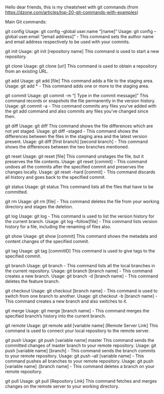 Hello dear friends, this is my cheatsheet with git commands (from https://dzone.com/articles/top-20-git-commands-with-examples)

Main Git commands:

git config
Usage: git config –global user.name “[name]”
Usage: git config –global user.email “[email address]” - This command sets the author name and email address respectively to be used with your commits.


git init
Usage: git init [repository name]
This command is used to start a new repository.


git clone
Usage: git clone [url]
This command is used to obtain a repository from an existing URL.


git add
Usage: git add [file]
This command adds a file to the staging area.
Usage: git add * - This command adds one or more to the staging area.


git commit
Usage: git commit -m “[ Type in the commit message]”
This command records or snapshots the file permanently in the version history.
Usage: git commit -a - This command commits any files you’ve added with the git add command
and also commits any files you’ve changed since then.


git diff
Usage: git diff
This command shows the file differences which are not yet staged.
Usage: git diff –staged - This command shows the differences between the files in the staging area
and the latest version present.
Usage: git diff [first branch] [second branch] - This command shows the differences between the
two branches mentioned.


git reset
Usage: git reset [file]
This command unstages the file, but it preserves the file contents.
Usage: git reset [commit] - This command undoes all the commits after the specified commit and
preserves the changes locally.
Usage: git reset –hard [commit] - This command discards all history and goes back to the specified
commit.


git status
Usage: git status
This command lists all the files that have to be committed.


git rm
Usage: git rm [file] - This command deletes the file from your working directory and stages the deletion.


git log
Usage: git log - This command is used to list the version history for the current branch.
Usage: git log –follow[file] - This command lists version history for a file, including the renaming of
files also.


git show
Usage: git show [commit]
This command shows the metadata and content changes of the specified commit.


git tag
Usage: git tag [commitID]
This command is used to give tags to the specified commit.


git branch
Usage: git branch - This command lists all the local branches in the current repository.
Usage: git branch [branch name] - This command creates a new branch.
Usage: git branch -d [branch name] - This command deletes the feature branch.


git checkout
Usage: git checkout [branch name] - This command is used to switch from one branch to another.
Usage: git checkout -b [branch name] - This command creates a new branch and also switches to it.


git merge
Usage: git merge [branch name] - This command merges the specified branch’s history into the current
branch.


git remote
Usage: git remote add [variable name] [Remote Server Link]
This command is used to connect your local repository to the remote server.


git push
Usage: git push [variable name] master
This command sends the committed changes of master branch to your remote repository.
Usage: git push [variable name] [branch] - This command sends the branch commits to your remote
repository.
Usage: git push –all [variable name] - This command pushes all branches to your remote repository.
Usage: git push [variable name] :[branch name] - This command deletes a branch on your remote
repository.


git pull
Usage: git pull [Repository Link]
This command fetches and merges changes on the remote server to your working directory.
